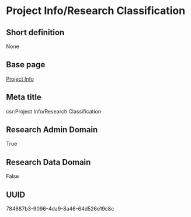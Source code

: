 # Project Info/Research Classification
## Short definition
None
## Base page
[Project Info](https://github.com/EuroCRIS/CASRAI-Dictionairies/blob/main/Objects/Project%20Info.md)
## Meta title
csr:Project Info/Research Classification
## Research Admin Domain
True
## Research Data Domain
False
## UUID
784687b3-9096-4da9-8a46-64d526e19c8c
